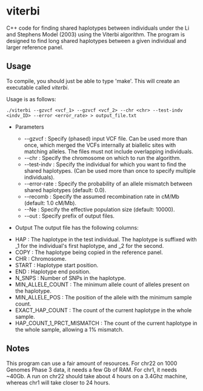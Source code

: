 viterbi
=======

C++ code for finding shared haplotypes between individuals under the Li and Stephens Model (2003) using the Viterbi algorithm. The program is designed to find long shared haplotypes between a given individual and larger reference panel. 

Usage
-----

To compile, you should just be able to type 'make'. This will create an executable called *viterbi*.

Usage is as follows:

`./viterbi --gzvcf <vcf_1> --gzvcf <vcf_2> --chr <chr> --test-indv <indv_ID> --error <error_rate> > output_file.txt`

+ Parameters
  - --gzvcf : Specify (phased) input VCF file. Can be used more than once, which merged the VCFs internally at biallelic sites with matching alleles. The files must not include overlapping individuals.
  - --chr : Specify the chromosome on which to run the algorithm.
  - --test-indv : Specify the individual for which you want to find the shared haplotypes. (Can be used more than once to specify multiple individuals).
  - --error-rate : Specify the probability of an allele mismatch between shared haplotypes (default: 0.0). 
  - --recomb : Specify the assumed recombination rate in cM/Mb (default: 1.0 cM/Mb).
  - --Ne : Specify the effective population size (default: 10000). 
  - --out : Specify prefix of output files. 

+ Output
The output file has the following columns:
 - HAP : The haplotype in the test individual. The haplotype is suffixed with _1 for the individual's first haplotype, and _2 for the second. 
 - COPY : The haplotype being copied in the reference panel.
 - CHR : Chromosome.
 - START : Haplotype start position.
 - END : Haplotype end position. 
 - N_SNPS : Number of SNPs in the haplotype. 
 - MIN_ALLELE_COUNT : The minimum allele count of alleles present on the haplotype.
 - MIN_ALLELE_POS : The position of the allele with the minimum sample count. 
 - EXACT_HAP_COUNT : The count of the current haplotype in the whole sample.
 - HAP_COUNT_1_PRCT_MISMATCH : The count of the current haplotype in the whole sample, allowing a 1% mismatch. 
  
Notes
-----

This program can use a fair amount of resources. For chr22 on 1000 Genomes Phase 3 data, it needs a few Gb of RAM. For chr1, it needs ~40Gb. A run on chr22 should take about 4 hours on a 3.4Ghz machine, whereas chr1 will take closer to 24 hours.